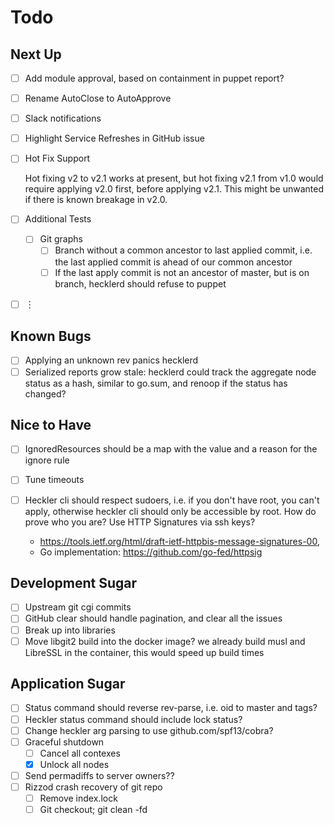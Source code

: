 # Todo

## Next Up

- [ ] Add module approval, based on containment in puppet report?
- [ ] Rename AutoClose to AutoApprove
- [ ] Slack notifications
- [ ] Highlight Service Refreshes in GitHub issue
- [ ] Hot Fix Support

  Hot fixing v2 to v2.1 works at present, but hot fixing v2.1 from v1.0 would
  require applying v2.0 first, before applying v2.1. This might be unwanted if
  there is known breakage in v2.0.

- [ ] Additional Tests
  - [ ] Git graphs
    - [ ] Branch without a common ancestor to last applied commit, i.e. the
      last applied commit is ahead of our common ancestor
    - [ ] If the last apply commit is not an ancestor of master, but is on
      branch, hecklerd should refuse to puppet
- [ ] ︙

## Known Bugs

- [ ] Applying an unknown rev panics hecklerd
- [ ] Serialized reports grow stale: hecklerd could track the aggregate node
      status as a hash, similar to go.sum, and renoop if the status has
      changed?

## Nice to Have

- [ ] IgnoredResources should be a map with the value and a reason for the ignore
  rule
- [ ] Tune timeouts
- [ ] Heckler cli should respect sudoers, i.e. if you don't have root, you
  can't apply, otherwise heckler cli should only be accessible by root.
  How do prove who you are? Use HTTP Signatures via ssh keys?
      
    - https://tools.ietf.org/html/draft-ietf-httpbis-message-signatures-00,
    - Go implementation: https://github.com/go-fed/httpsig

## Development Sugar

- [ ] Upstream git cgi commits
- [ ] GitHub clear should handle pagination, and clear all the issues
- [ ] Break up into libraries
- [ ] Move libgit2 build into the docker image?
      we already build musl and LibreSSL in the container, this would speed up
      build times

## Application Sugar

- [ ] Status command should reverse rev-parse, i.e. oid to master and tags?
- [ ] Heckler status command should include lock status?
- [ ] Change heckler arg parsing to use github.com/spf13/cobra?
- [ ] Graceful shutdown
  - [ ] Cancel all contexes
  - [x] Unlock all nodes
- [ ] Send permadiffs to server owners??
- [ ] Rizzod crash recovery of git repo
  - [ ] Remove index.lock
  - [ ] Git checkout; git clean -fd
